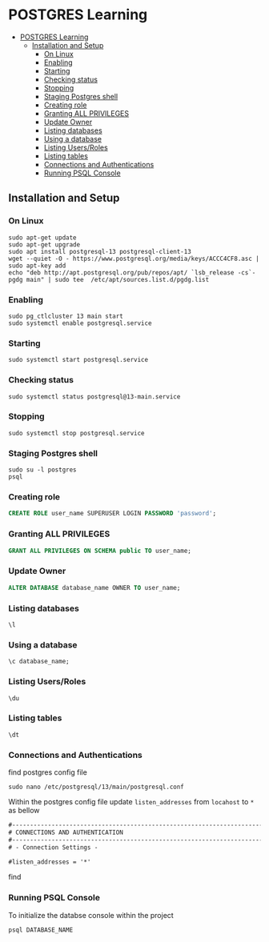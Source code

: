 # POSTGRES Learning

- [POSTGRES Learning](#postgres-learning)
  - [Installation and Setup](#installation-and-setup)
    - [On Linux](#on-linux)
    - [Enabling](#enabling)
    - [Starting](#starting)
    - [Checking status](#checking-status)
    - [Stopping](#stopping)
    - [Staging Postgres shell](#staging-postgres-shell)
    - [Creating role](#creating-role)
    - [Granting ALL PRIVILEGES](#granting-all-privileges)
    - [Update Owner](#update-owner)
    - [Listing databases](#listing-databases)
    - [Using a database](#using-a-database)
    - [Listing Users/Roles](#listing-usersroles)
    - [Listing tables](#listing-tables)
    - [Connections and Authentications](#connections-and-authentications)
    - [Running PSQL Console](#running-psql-console)

## Installation and Setup

### On Linux

```shell
sudo apt-get update
sudo apt-get upgrade
sudo apt install postgresql-13 postgresql-client-13
wget --quiet -O - https://www.postgresql.org/media/keys/ACCC4CF8.asc | sudo apt-key add 
echo "deb http://apt.postgresql.org/pub/repos/apt/ `lsb_release -cs`-pgdg main" | sudo tee  /etc/apt/sources.list.d/pgdg.list
```

### Enabling

```shell
sudo pg_ctlcluster 13 main start
sudo systemctl enable postgresql.service
```

### Starting

```shell
sudo systemctl start postgresql.service
```

### Checking status

```shell
sudo systemctl status postgresql@13-main.service
```

### Stopping

```shell
sudo systemctl stop postgresql.service
```

### Staging Postgres shell

```shell
sudo su -l postgres
psql
```

### Creating role

  ```sql
  CREATE ROLE user_name SUPERUSER LOGIN PASSWORD 'password';
  ```

### Granting ALL PRIVILEGES

  ```sql
  GRANT ALL PRIVILEGES ON SCHEMA public TO user_name;
  ```

### Update Owner

  ```sql
  ALTER DATABASE database_name OWNER TO user_name;
  ```

### Listing databases

  ```postgres
  \l
```

### Using a database

```postgres
\c database_name;
```

### Listing Users/Roles

```postgres
\du
```

### Listing tables

```postgres
\dt
```

### Connections and Authentications

find postgres config file

```shell
sudo nano /etc/postgresql/13/main/postgresql.conf
```

Within the postgres config file update `listen_addresses` from `locahost` to `*` as bellow

```txt
#------------------------------------------------------------------------------
# CONNECTIONS AND AUTHENTICATION
#------------------------------------------------------------------------------
# - Connection Settings -

#listen_addresses = '*' 
```

find

### Running PSQL Console

To initialize the databse console within the project

```shell
psql DATABASE_NAME
```
